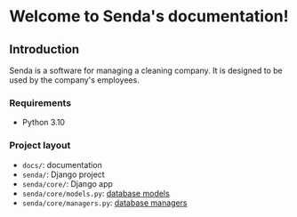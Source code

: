 # Welcome to Senda's documentation!

## Introduction

Senda is a software for managing a cleaning company. It is designed to be used by the company's employees.

### Requirements

- Python 3.10

### Project layout

- `docs/`: documentation
- `senda/`: Django project
- `senda/core/`: Django app
- `senda/core/models.py`: [database models](models.md)
- `senda/core/managers.py`: [database managers](managers.md)
